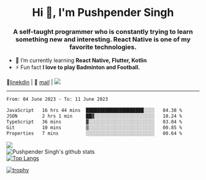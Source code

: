 <h1 align="center">Hi 👋, I'm Pushpender Singh</h1>
<h3 align="center">A self-taught programmer who is constantly trying to learn something new and interesting. React Native is one of my favorite technologies.</h3>

- 🌱 I’m currently learning **React Native, Flutter, Kotlin**
- ⚡ Fun fact **I love to play Badminton and Football.**

👔[linekdin](https://www.linkedin.com/in/pushpender-singh-240061202/) | 📧 [mail](mailto:pushpendersingh694@gmail.com) | ![](https://komarev.com/ghpvc/?username=pushpender-singh-ap&color=blue)


---

<!--START_SECTION:waka-->

```txt
From: 04 June 2023 - To: 11 June 2023

JavaScript   16 hrs 44 mins  █████████████████████░░░░   84.38 %
JSON         2 hrs 1 min     ██▓░░░░░░░░░░░░░░░░░░░░░░   10.24 %
TypeScript   36 mins         ▓░░░░░░░░░░░░░░░░░░░░░░░░   03.04 %
Git          10 mins         ▒░░░░░░░░░░░░░░░░░░░░░░░░   00.85 %
Properties   7 mins          ░░░░░░░░░░░░░░░░░░░░░░░░░   00.64 %
```

<!--END_SECTION:waka-->

<img align="left" src="https://github-readme-streak-stats.herokuapp.com/?user=pushpender-singh-ap&theme=dark" /></br>
![Pushpender Singh's github stats](https://github-readme-stats.vercel.app/api?username=pushpender-singh-ap&show_icons=true&theme=radical&count_private=true)</br>
[![Top Langs](https://github-readme-stats.vercel.app/api/top-langs/?username=pushpender-singh-ap&theme=radical)](https://github.com/pushpender-singh-ap/github-readme-stats)

[![trophy](https://github-profile-trophy.vercel.app/?username=pushpender-singh-ap&theme=radical)](https://github.com/pushpender-singh-ap/pushpender-singh-ap)
